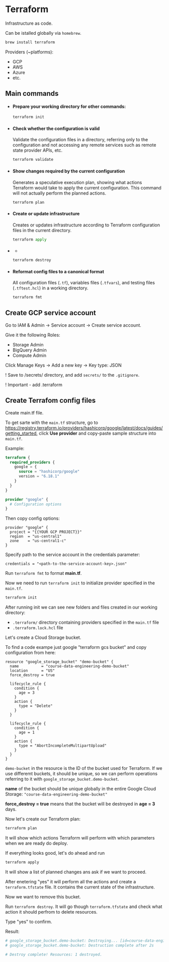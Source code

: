 # Terraform

Infrastructure as code.

Can be istalled globally via `homebrew`.

```bash
brew install terraform
```

Providers (~platforms):
- GCP
- AWS
- Azure
- etc.

## Main commands

* #### Prepare your working directory for other commands:
    ```python
    terraform init
    ```

* #### Check whether the configuration is valid
    Validate the configuration files in a directory, referring only to the configuration and not accessing any remote services such as remote state provider APIs, etc.

    ```python
    terraform validate
    ```

* #### Show changes required by the current configuration
     Generates a speculative execution plan, showing what actions Terraform would take to apply the current configuration. This command will not actually perform the planned actions.

    ```python
    terraform plan
    ```

* #### Create or update infrastructure
    Creates or updates infrastructure according to Terraform configuration files in the current directory.

    ```python
    terraform apply
    ```

* #### 
    -

    ```python
    terraform destroy
    ```


* #### Reformat config files to a canonical format
    All configuration files (`.tf`), variables files (`.tfvars`), and testing files (`.tftest.hcl`) in a working directory.

    ```python
    terraform fmt
    ```

## Create GCP service account

Go to IAM & Admin -> Service account -> Create service account.

Give it the following Roles:
- Storage Admin
- BigQuery Admin
- Compute Admin

Click Manage Keys -> Add a new key -> Key type: JSON

! Save to /secrets/ directory, and add `secrets/` to the `.gitignore`.

! Important - add .terraform 

## Create Terrafom config files

Create main.tf file.

To get sarte with the `main.tf` structure, go to https://registry.terraform.io/providers/hashicorp/google/latest/docs/guides/getting_started, click **Use provider** and copy-paste sample structure into `main.tf`.

Example:

```tf
terraform {
  required_providers {
    google = {
      source = "hashicorp/google"
      version = "6.18.1"
    }
  }
}

provider "google" {
  # Configuration options
}
```

Then copy config options:

```
provider "google" {
  project = "{{YOUR GCP PROJECT}}"
  region  = "us-central1"
  zone    = "us-central1-c"
}
```

Specify path to the service account in the credentials parameter:

```
credentials = "<path-to-the-service-account-key>.json"
```

Run `terraform fmt` to format **main.tf**.

Now we need to run `terraform init` to initialize provider specified in the `main.tf`.

```bash
terraform init
```

After running init we can see new folders and files created in our working directory:
- `.terraform/` directory containing providers specified in the `main.tf` file
- `.terraform.lock.hcl` file

Let's create a Cloud Storage bucket.

To find a code exampe just google "terraform gcs bucket" and copy configuration from here:

```
resource "google_storage_bucket" "demo-bucket" {
  name          = "course-data-engineering-demo-bucket"
  location      = "US"
  force_destroy = true

  lifecycle_rule {
    condition {
      age = 3
    }
    action {
      type = "Delete"
    }
  }

  lifecycle_rule {
    condition {
      age = 1
    }
    action {
      type = "AbortIncompleteMultipartUpload"
    }
  }
}
```

`demo-bucket` in the resource is the ID of the bucket used for Terraform. If we use differemt buckets, it should be unique, so we can perform operations referring to it with `google_storage_bucket.demo-bucket`.

**name** of the bucket should be unique globally in the entire Google Cloud Storage: `"course-data-engineering-demo-bucket"`

**force_destroy = true** means that the bucket will be destroyed in **age = 3** days.

Now let's create our Terraform plan:

```bash
terraform plan
```

It will show which actions Terraform will perform with which parameters when we are ready do deploy.

If everything looks good, let's do ahead and run

```bash
terraform apply
```

It will show a list of planned changes ans ask if we want to proceed.

After enetering "yes" it will perform all the actions and create a `terraform.tfstate` file.
It contains the current state of the infrastructure.

Now we want to remove this bucket.

Run `terraform destroy`. It will go though `terraform.tfstate` and check what action it should perfrom to delete resources.

Type "yes" to confirm.

Result:

```bash
# google_storage_bucket.demo-bucket: Destroying... [id=course-data-engineering-demo-bucket]
# google_storage_bucket.demo-bucket: Destruction complete after 2s

# Destroy complete! Resources: 1 destroyed.
```

